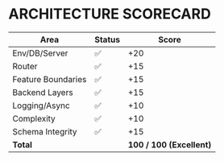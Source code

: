 # ARCHITECTURE SCORECARD
| Area | Status | Score |
|------|---------|-------|
| Env/DB/Server | ✅ | +20 |
| Router | ✅ | +15 |
| Feature Boundaries | ✅ | +15 |
| Backend Layers | ✅ | +15 |
| Logging/Async | ✅ | +10 |
| Complexity | ✅ | +10 |
| Schema Integrity | ✅ | +15 |
| **Total** |  | **100 / 100 (Excellent)** |
